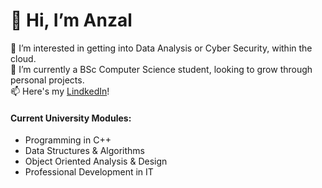# 👋 Hi, I’m Anzal
👀 I’m interested in getting into Data Analysis or Cyber Security, within the cloud. </br>
🌱 I’m currently a BSc Computer Science student, looking to  grow through personal projects. </br>
📫 Here's my [LindkedIn](https://www.linkedin.com/in/anzalsalat/)!</br>

<!---
AnzalSalat/AnzalSalat is a ✨ special ✨ repository because its `README.md` (this file) appears on your GitHub profile.
You can click the Preview link to take a look at your changes.
--->
#### Current University Modules:
 - Programming in C++
 - Data Structures & Algorithms
 - Object Oriented Analysis & Design
 - Professional Development in IT
